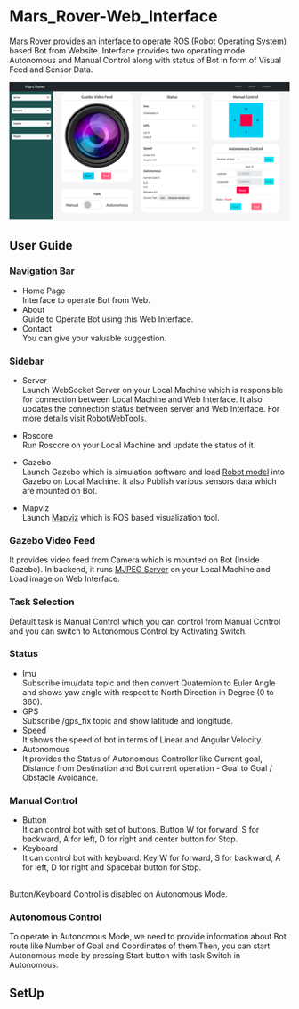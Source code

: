 # Mars_Rover-Web_Interface

Mars Rover provides an interface to operate ROS (Robot Operating System) based Bot from Website. Interface provides two operating mode Autonomous and Manual Control along with status of Bot in form of Visual Feed and Sensor Data.

<img src="/Mars_Rover_Home_Page.png">


## User Guide

### Navigation Bar
* Home Page <br/> Interface to operate Bot from Web.
* About <br/> Guide to Operate Bot using this Web Interface.
* Contact <br/> You can give your valuable suggestion.

### Sidebar
* Server <br/> Launch WebSocket Server on your Local Machine which is responsible for connection between Local Machine and Web Interface. It also updates the connection status between server and Web Interface. For more details visit <a href="https://github.com/RobotWebTools/rosbridge_suite" target="_blank">RobotWebTools</a>.

* Roscore <br/> Run Roscore on your Local Machine and update the status of it.

* Gazebo <br/> Launch Gazebo which is simulation software and load <a                             href="https://github.com/SachinVekariya/Autonomous_Bot/tree/main/bot/urdf" target="_blanl">Robot model</a> into Gazebo on Local Machine. It also Publish various sensors data which are mounted on Bot.

* Mapviz <br/> Launch <a href="http://wiki.ros.org/mapviz" target="_blank">Mapviz</a> which is ROS based visualization tool.

### Gazebo Video Feed
It provides video feed from Camera which is mounted on Bot (Inside Gazebo). In backend, it runs <a href="http://wiki.ros.org/mjpeg_server" target="_target">MJPEG Server</a> on your Local Machine and Load image on Web Interface.

### Task Selection
Default task is Manual Control which you can control from Manual Control and you can switch to Autonomous Control by Activating Switch.

### Status

* Imu <br/> Subscribe imu/data topic and then convert Quaternion to Euler Angle and shows yaw angle with respect to North Direction in Degree (0 to 360).
* GPS <br/> Subscribe /gps_fix topic and show latitude and longitude.
* Speed <br/> It shows the speed of bot in terms of Linear and Angular Velocity.
* Autonomous <br/> It provides the Status of Autonomous Controller like Current goal, Distance from Destination and Bot current operation - Goal to Goal / Obstacle Avoidance.

### Manual Control

* Button <br/> It can control bot with set of buttons. Button W for forward, S for backward, A for left, D for right and center button for Stop.
* Keyboard <br/> It can control bot with keyboard. Key W for forward, S for backward, A for left, D for right and Spacebar button for Stop.
<br/>
Button/Keyboard Control is disabled on Autonomous Mode.

### Autonomous Control
To operate in Autonomous Mode, we need to provide information about Bot route like Number of Goal and Coordinates of them.Then, you can start Autonomous mode by pressing Start button with task Switch in Autonomous.


## SetUp
